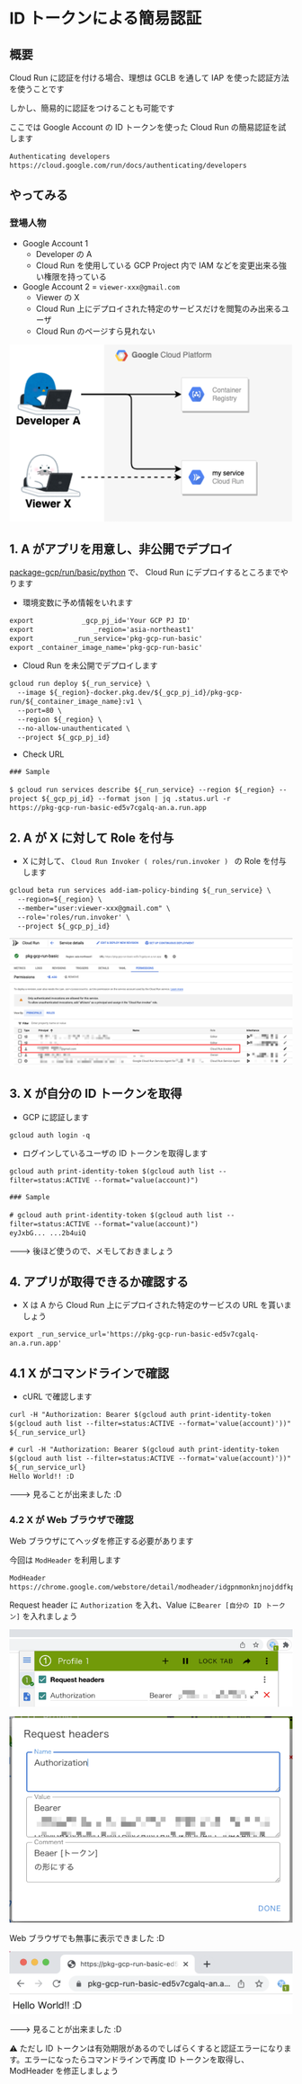 # ID トークンによる簡易認証

## 概要

Cloud Run に認証を付ける場合、理想は GCLB を通して IAP を使った認証方法を使うことです

しかし、簡易的に認証をつけることも可能です

ここでは Google Account の ID トークンを使った Cloud Run の簡易認証を試します

```
Authenticating developers
https://cloud.google.com/run/docs/authenticating/developers
```

## やってみる

### 登場人物

+ Google Account 1
  + Developer の A
  + Cloud Run を使用している GCP Project 内で IAM などを変更出来る強い権限を持っている
+ Google Account 2 = `viewer-xxx@gmail.com`
  + Viewer の X
  + Cloud Run 上にデプロイされた特定のサービスだけを閲覧のみ出来るユーザ
  + Cloud Run のページすら見れない

![](./00.png)

## 1. A がアプリを用意し、非公開でデプロイ

[package-gcp/run/basic/python](../basic/python/) で、 Cloud Run にデプロイするところまでやります 

+ 環境変数に予め情報をいれます

```
export            _gcp_pj_id='Your GCP PJ ID'
export               _region='asia-northeast1'
export          _run_service='pkg-gcp-run-basic'
export _container_image_name='pkg-gcp-run-basic'
```

+ Cloud Run を未公開でデプロイします

```
gcloud run deploy ${_run_service} \
  --image ${_region}-docker.pkg.dev/${_gcp_pj_id}/pkg-gcp-run/${_container_image_name}:v1 \
  --port=80 \
  --region ${_region} \
  --no-allow-unauthenticated \
  --project ${_gcp_pj_id}
```

+ Check URL

```
### Sample

$ gcloud run services describe ${_run_service} --region ${_region} --project ${_gcp_pj_id} --format json | jq .status.url -r
https://pkg-gcp-run-basic-ed5v7cgalq-an.a.run.app
```

## 2. A が X に対して Role を付与

+ X に対して、 `Cloud Run Invoker ( roles/run.invoker ) ` の Role を付与します

```
gcloud beta run services add-iam-policy-binding ${_run_service} \
  --region=${_region} \
  --member="user:viewer-xxx@gmail.com" \
  --role='roles/run.invoker' \
  --project ${_gcp_pj_id}
```

![](./01.png)

## 3. X が自分の ID トークンを取得

+ GCP に認証します

```
gcloud auth login -q
```

+ ログインしているユーザの ID トークンを取得します

```
gcloud auth print-identity-token $(gcloud auth list --filter=status:ACTIVE --format="value(account)")
```
```
### Sample

# gcloud auth print-identity-token $(gcloud auth list --filter=status:ACTIVE --format="value(account)")
eyJxbG... ...2b4uiQ
```

---> 後ほど使うので、メモしておきましょう

## 4. アプリが取得できるか確認する

+ X は A から Cloud Run 上にデプロイされた特定のサービスの URL を貰いましょう

```
export _run_service_url='https://pkg-gcp-run-basic-ed5v7cgalq-an.a.run.app'
```

## 4.1 X がコマンドラインで確認

+ cURL で確認します

```
curl -H "Authorization: Bearer $(gcloud auth print-identity-token $(gcloud auth list --filter=status:ACTIVE --format='value(account)'))" ${_run_service_url}
```
```
# curl -H "Authorization: Bearer $(gcloud auth print-identity-token $(gcloud auth list --filter=status:ACTIVE --format='value(account)'))" ${_run_service_url}
Hello World!! :D
```

---> 見ることが出来ました :D

### 4.2 X が Web ブラウザで確認

Web ブラウザにてヘッダを修正する必要があります

今回は `ModHeader` を利用します 

```
ModHeader
https://chrome.google.com/webstore/detail/modheader/idgpnmonknjnojddfkpgkljpfnnfcklj
```

Request header に `Authorization` を入れ、Value に`Bearer [自分の ID トークン]` を入れましょう


![](./02.png)

![](./03.png)

Web ブラウザでも無事に表示できました :D

![](./04.png)

---> 見ることが出来ました :D

:warning: ただし ID トークンは有効期限があるのでしばらくすると認証エラーになります。エラーになったらコマンドラインで再度 ID トークンを取得し、 ModHeader を修正しましょう

